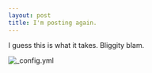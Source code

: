 ```yaml
---
layout: post
title: I'm posting again. 
---
```

I guess this is what it takes. Bliggity blam. 

![_config.yml](/images/coffee.png "_config.yml")
